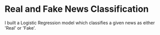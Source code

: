 # Real and Fake News Classification
I built a Logistic Regression model which classifies a given  news as either 'Real' or 'Fake'.
